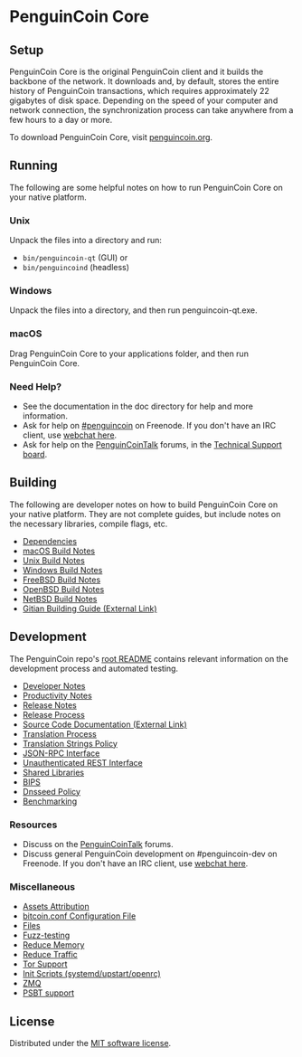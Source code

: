 PenguinCoin Core
=============

Setup
---------------------
PenguinCoin Core is the original PenguinCoin client and it builds the backbone of the network. It downloads and, by default, stores the entire history of PenguinCoin transactions, which requires approximately 22 gigabytes of disk space. Depending on the speed of your computer and network connection, the synchronization process can take anywhere from a few hours to a day or more.

To download PenguinCoin Core, visit [penguincoin.org](https://penguincoin.org/).

Running
---------------------
The following are some helpful notes on how to run PenguinCoin Core on your native platform.

### Unix

Unpack the files into a directory and run:

- `bin/penguincoin-qt` (GUI) or
- `bin/penguincoind` (headless)

### Windows

Unpack the files into a directory, and then run penguincoin-qt.exe.

### macOS

Drag PenguinCoin Core to your applications folder, and then run PenguinCoin Core.

### Need Help?

* See the documentation in the doc directory for help and more information.
* Ask for help on [#penguincoin](https://webchat.freenode.net/#penguincoin) on Freenode. If you don't have an IRC client, use [webchat here](https://webchat.freenode.net/#penguincoin).
* Ask for help on the [PenguinCoinTalk](https://penguincointalk.io/) forums, in the [Technical Support board](https://penguincointalk.io/c/technical-support).

Building
---------------------
The following are developer notes on how to build PenguinCoin Core on your native platform. They are not complete guides, but include notes on the necessary libraries, compile flags, etc.

- [Dependencies](dependencies.md)
- [macOS Build Notes](build-osx.md)
- [Unix Build Notes](build-unix.md)
- [Windows Build Notes](build-windows.md)
- [FreeBSD Build Notes](build-freebsd.md)
- [OpenBSD Build Notes](build-openbsd.md)
- [NetBSD Build Notes](build-netbsd.md)
- [Gitian Building Guide (External Link)](https://github.com/bitcoin-core/docs/blob/master/gitian-building.md)

Development
---------------------
The PenguinCoin repo's [root README](/README.md) contains relevant information on the development process and automated testing.

- [Developer Notes](developer-notes.md)
- [Productivity Notes](productivity.md)
- [Release Notes](release-notes.md)
- [Release Process](release-process.md)
- [Source Code Documentation (External Link)](https://doxygen.bitcoincore.org/)
- [Translation Process](translation_process.md)
- [Translation Strings Policy](translation_strings_policy.md)
- [JSON-RPC Interface](JSON-RPC-interface.md)
- [Unauthenticated REST Interface](REST-interface.md)
- [Shared Libraries](shared-libraries.md)
- [BIPS](bips.md)
- [Dnsseed Policy](dnsseed-policy.md)
- [Benchmarking](benchmarking.md)

### Resources
* Discuss on the [PenguinCoinTalk](https://penguincointalk.io/) forums.
* Discuss general PenguinCoin development on #penguincoin-dev on Freenode. If you don't have an IRC client, use [webchat here](https://webchat.freenode.net/#penguincoin-dev).

### Miscellaneous
- [Assets Attribution](assets-attribution.md)
- [bitcoin.conf Configuration File](bitcoin-conf.md)
- [Files](files.md)
- [Fuzz-testing](fuzzing.md)
- [Reduce Memory](reduce-memory.md)
- [Reduce Traffic](reduce-traffic.md)
- [Tor Support](tor.md)
- [Init Scripts (systemd/upstart/openrc)](init.md)
- [ZMQ](zmq.md)
- [PSBT support](psbt.md)

License
---------------------
Distributed under the [MIT software license](/COPYING).
